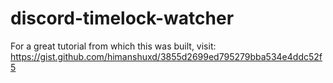 # discord-timelock-watcher

For a great tutorial from which this was built, visit: https://gist.github.com/himanshuxd/3855d2699ed795279bba534e4ddc52f5